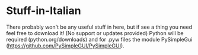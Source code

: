 # Stuff-in-Italian
There probably won't be any useful stuff in here, but if see a thing you need feel free to download it! (No support or updates provided)
Python will be required (python.org/downloads) and for .pyw files the module PySimpleGui (https://github.com/PySimpleGUI/PySimpleGUI).
